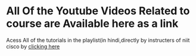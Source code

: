# All Of the Youtube Videos Related to course are Available here as a link

Acess All of the tutorials in the playlist(in hindi,directly by instructers of niit cisco by [clicking here](https://www.youtube.com/playlist?list=PLNOJ2BHalDqky1aiFgLyVO5mgqtWFTSx-)
